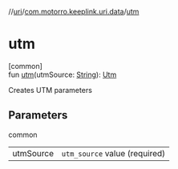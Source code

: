 //[uri](../../index.md)/[com.motorro.keeplink.uri.data](index.md)/[utm](utm.md)

# utm

[common]\
fun [utm](utm.md)(utmSource: [String](https://kotlinlang.org/api/latest/jvm/stdlib/kotlin/-string/index.html)): [Utm](-utm/index.md)

Creates UTM parameters

## Parameters

common

| | |
|---|---|
| utmSource | `utm_source` value (required) |
